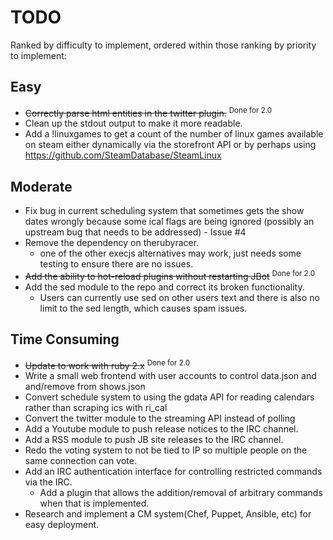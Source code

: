 # TODO

Ranked by difficulty to implement, ordered within those ranking by priority to implement:

Easy
---------
* ~~Correctly parse html entities in the twitter plugin.~~ <sup>Done for 2.0</sup>
* Clean up the stdout output to make it more readable.
* Add a !linuxgames to get a count of the number of linux games available on steam either dynamically via the storefront API or by perhaps using https://github.com/SteamDatabase/SteamLinux

Moderate
---------
* Fix bug in current scheduling system that sometimes gets the show dates wrongly because some ical flags are being ignored (possibly an upstream bug that needs to be addressed) - Issue #4
* Remove the dependency on therubyracer.
    * one of the other execjs alternatives may work, just needs some testing to ensure there are no issues.
* ~~Add the ability to hot-reload plugins without restarting JBot~~ <sup>Done for 2.0</sup>
* Add the sed module to the repo and correct its broken functionality.
	*  Users can currently use sed on other users text and there is also no limit to the sed length, which causes spam issues.

Time Consuming
------------------

* ~~Update to work with ruby 2.x~~ <sup>Done for 2.0</sup>
* Write a small web frontend with user accounts to control data.json and and/remove from shows.json
* Convert schedule system to using the gdata API for reading calendars rather than scraping ics with ri_cal
* Convert the twitter module to the streaming API instead of polling
* Add a Youtube module to push release notices to the IRC channel.
* Add a RSS module to push JB site releases to the IRC channel.
* Redo the voting system to not be tied to IP so multiple people on the same connection can vote.
* Add an IRC authentication interface for controlling restricted commands via the IRC.
	* Add a plugin that allows the addition/removal of arbitrary commands when that is implemented.
* Research and implement a CM system(Chef, Puppet, Ansible, etc) for easy deployment.
